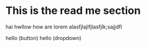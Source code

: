 # This is the read me section
hai hwllow how are lorem 
alasfjlajlfjlasfjlk;sajjdfl





hello (button)
hello (dropdown)
